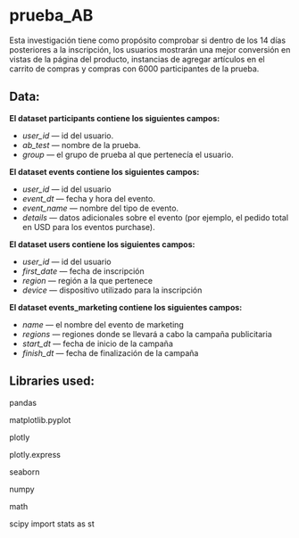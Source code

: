 # prueba_AB
Esta investigación tiene como propósito comprobar si dentro de los 14 días posteriores a la inscripción, los usuarios mostrarán una mejor conversión en vistas de la página del producto, instancias de agregar artículos en el carrito de compras y compras con 6000 participantes de la prueba.
## Data:
**El dataset participants contiene los siguientes campos:**

- *user_id* — id del usuario.
- *ab_test* — nombre de la prueba.        
- *group*  — el grupo de prueba al que pertenecía el usuario.

**El dataset events contiene los siguientes campos:**

- *user_id* — id del usuario
- *event_dt* — fecha y hora del evento.        
- *event_name*  —  nombre del tipo de evento.  
- *details* — datos adicionales sobre el evento (por ejemplo, el pedido total en USD para los eventos purchase).

**El dataset users contiene los siguientes campos:**

- *user_id* — id del usuario 
- *first_date* — fecha de inscripción        
- *region*  — región a la que pertenece 
- *device*  — dispositivo utilizado para la inscripción

**El dataset events_marketing contiene los siguientes campos:**

- *name* — el nombre del evento de marketing 
- *regions* — regiones donde se llevará a cabo la campaña publicitaria         
- *start_dt* — fecha de inicio de la campaña      
- *finish_dt*  — fecha de finalización de la campaña


## Libraries used:

pandas

matplotlib.pyplot

plotly 

plotly.express 

seaborn

numpy

math

scipy import stats as st



